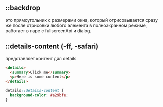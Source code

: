 ## ::backdrop

это прямоугольник с размерами окна, который отрисовывается сразу же после отрисовки любого элемента в полноэкранном режиме,
работает в паре с fullscreenApi и dialog.

## ::details-content (-ff, -safari)

представляет контент дял details

```html
<details>
  <summary>Click me</summary>
  <p>Here is some content</p>
</details>
```

```scss
details::details-content {
  background-color: #a29bfe;
}
```
